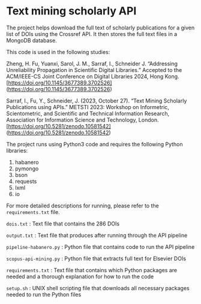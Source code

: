 # Text mining scholarly API

The project helps download the full text of scholarly publications for a given list of DOIs using the Crossref API. It then stores the full text files in a MongoDB database. 

This code is used in the following studies:

Zheng, H. Fu, Yuanxi, Sarol, J. M., Sarraf, I., Schneider J. “Addressing Unreliability Propagation in Scientific Digital Libraries.” Accepted to the ACM/IEEE-CS Joint Conference on Digital Libraries 2024, Hong Kong. [https://doi.org/10.1145/3677389.3702526] (https://doi.org/10.1145/3677389.3702526)

Sarraf, I., Fu, Y., Schneider, J. (2023, October 27). “Text Mining Scholarly Publications using APIs.” METSTI 2023: Workshop on Informetric, Scientometric, and Scientific and Technical Information Research, Association for Information Science and Technology, London. [https://doi.org/10.5281/zenodo.10581542] (https://doi.org/10.5281/zenodo.10581542)

The project runs using Python3 code and requires the following Python libraries:
1. habanero
2. pymongo
3. bson
4. requests
5. lxml
6. io

For more detailed descriptions for running, please refer to the `requirements.txt` file. 


`dois.txt` : Text file that contains the 286 DOIs

`output.txt` : Text file that produces after running through the API pipeline

`pipeline-habanero.py` : Python file that contains code to run the API pipeline 

`scopus-api-mining.py` : Python file that extracts full text for Elsevier DOIs

`requirements.txt` : Text file that contains which Python packages are needed and a thorough explanation for how to run the code

`setup.sh` : UNIX shell scripting file that downloads all necessary packages needed to run the Python files
